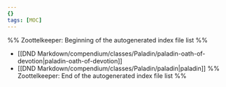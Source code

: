 ```yaml
---
{}
tags: [MOC]
---
```

%% Zoottelkeeper: Beginning of the autogenerated index file list  %%
-  [[DND Markdown/compendium/classes/Paladin/paladin-oath-of-devotion|paladin-oath-of-devotion]]
-  [[DND Markdown/compendium/classes/Paladin/paladin|paladin]]
%% Zoottelkeeper: End of the autogenerated index file list  %%
